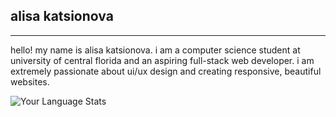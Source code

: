 ## alisa katsionova
---
hello! my name is alisa katsionova. i am a computer science student at university of central florida and an aspiring full-stack web developer. i am extremely passionate about ui/ux design and creating responsive, beautiful websites.

![Your Language Stats](https://github-readme-stats.vercel.app/api/top-langs/?username=AlisaK13003&theme=yourtheme)

